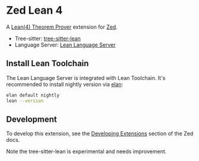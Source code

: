 # Zed Lean 4

A [Lean(4) Theorem Prover](https://lean-lang.org/) extension for [Zed](https://zed.dev).

- Tree-sitter: [tree-sitter-lean](https://github.com/Julian/tree-sitter-lean)
- Language Server: [Lean Language Server](https://github.com/leanprover/lean4/tree/master/src/Lean/Server)

## Install Lean Toolchain

The Lean Language Server is integrated with Lean Toolchain. It's recommended to install nightly version via [elan](https://github.com/leanprover/elan?tab=readme-ov-file#installation):

```sh
elan default nightly
lean --version
```

## Development

To develop this extension, see the [Developing Extensions](https://zed.dev/docs/extensions/developing-extensions) section of the Zed docs. 

Note the tree-sitter-lean is experimental and needs improvement.

